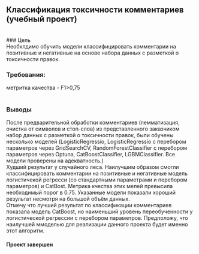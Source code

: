 ## Классификация токсичности комментариев (учебный проект)
<br>
### Цель<br>
Необхлдимо обучить модели классифицировать комментарии на позитивные и негативные на основе набора данных с разметкой о токсичности правок. <br>

### Требования:<br>
метритка качества - F1>0,75<br>
<br>
### Выводы<br>
После предварительной обработки комментариев (лемматизация, очистка от символов и стоп-слов) из представленного заказчиком набор данных с разметкой о токсичности правок, были обучены несколько моделей (LogisticRegressio, LogisticRegressio с перебором параметров через GridSearchCV, RandomForestClassifier с перебором параметров через Optuna, CatBoostClassifier, LGBMClassifier. Все модели проверены на адекватность.)<br>
Худший результат у случайного леса. Наилучшим образом смогли классифицировать комментарии на позитивные и негативные модель логистичекой регресси (со стандартными параметрами и перебором параметров) и CatBost. Метрика кчества этих мелей превысила необходимый порог в 0.75. Указанные модели показали хороший результат несмотря на большой объём данных.<br>
Отмечу что лучший результат по классификации комментариев показала модель CatBoost, но наименьший уровень переобученности у логистической регрессии с перебором параметров. Предположу, что наилучшей ммоделью для реализации данного проекта будет именно этот алгоритм.<br>

#### Проект завершен
